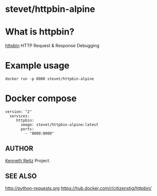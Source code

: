 stevet/httpbin-alpine
============

What is httpbin?
=========
[httpbin](http://httpbin.org/) HTTP Request & Response Debugging

Example usage
=========
    docker run -p 8000 stevet/httpbin-alpine

Docker compose
=============
    version: "2"
      services:
         httpbin:
           image: stevet/httpbin-alpine:latest
           ports:
             - "8000:8000"
  
AUTHOR
------
[Kenneth Reitz](http://www.kennethreitz.org/) Project.

SEE ALSO
--------
http://python-requests.org
https://hub.docker.com/r/citizenstig/httpbin/
